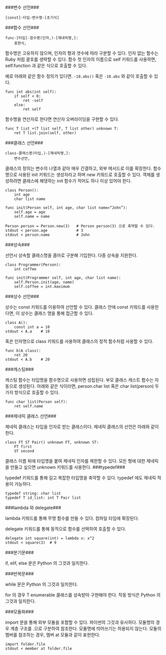 ###변수 선언###
```
[const]-타입-변수명-[초기식]
```
###함수 선언###
```
func-[타입]-함수명(인자,)-[제네릭명,]:
	표현식,
```
함수명은 고유하지 않으며, 인자의 형과 갯수에 따라 구분할 수 있다.
인자 없는 함수는 Ruby 처럼 괄호를 생략할 수 있다.
함수 첫 인자의 이름으로 self 키워드를 사용하면, self.function 과 같은 식으로 호출할 수 있다.

예로 아래와 같은 함수 정의가 있다면. `-10.abs()` 혹은 `-10.abs` 와 같이 호출할 수 있다.
```
func int abs(int self):
	if self < 0:
		ret -self
	else:
		ret self
```
함수명을 연산자로 한다면 연산자 오버라이딩을 구현할 수 있다.
```
func T list +(T list self, T list other) unknown T:
	ret T list.join(self, other)
```
###클래스 선언###
```
class-클래스명(타입,)-[제네릭명,]:
	변수선언,
```
클래스의 정의는 변수의 나열과 같아 매우 간결하고, 외부 메서드로 이를 확장한다.
함수 명으로 사용된 init 키워드는 생성자라고 하며 new 키워드로 호출할 수 있다.
객체를 생성하려면 클래스에 해댕하는 init 함수가 적어도 하나 이상 있어야 한다.
```
class Person():
	int age
	char list name

func init(Person self, int age, char list name=“John”):
	self.age = age
	self.name = name

Person person = Person.new(3) 	# Person person(3) 으로 축약할 수 있다.
stdout < person.age 			# 3
stdout < person.name 			# John
```
###상속###

선언시 상속할 클래스명을 콤마로 구분해 기입한다. 다중 상속을 지원한다.
```
class Programmer(Person):
	int coffee

func init(Programmer self, int age, char list name):
	self.Person.init(age, name)
	self.coffee = int.maximum
```
###상수 선언###

상수는 const 키워드를 이용하여 선언할 수 있다.
클래스 안에 const 키워드를 사용한다면, 이 상수는 클래스 명을 통해 접근할 수 있다.
```
class A():
	const int a = 10
stdout < A.a	# 10
```
혹은 인자명으로 class 키워드를 사용하여 클래스의 정적 함수처럼 사용할 수 있다.
```
func b(A class):	
	ret 20
stdout < A.b	# 20
```
###캐스팅###

캐스팅 함수는 타입명을 함수명으로 사용하면 성립된다. 부모 클래스 캐스트 함수는 자동으로 생성된다.
아래와 같은 식이라면, person.char list 혹은 char list(person) 두 가지 방식으로 호출할 수 있다.
```
func char list(Person self):
	ret self.name
```
###제네릭 클래스 선언###

제네릭 클래스는 타입을 인자로 받는 클래스이다.
제네릭 클래스의 선언은 아래와 같이 한다.
```
class FT ST Pair() unknown FT, unknown ST:
	FT first
	ST second
```
클래스 이름 뒤에 타입명을 붙여 제네릭 인자를 제한할 수 있다.
모든 형에 대한 제네릭을 만들고 싶으면 unknown 키워드를 사용한다.
###typedef###

typedef 키워드를 통해 길고 복잡한 타입명을 축약할 수 있다. 
typedef 에도 제네릭 적용이 가능하다.
```
typedef string: char list
typedef T id_list: int T Pair list
```
###lambda 와 delegate###

lambda 키워드를 통해 무명 함수를 만들 수 있다. 컴파일 타임에 확장된다.

delegate 키워드를 통해 동적으로 함수를 선택하여 호출할 수 있다.
```
delegate int square(int) = lambda x: x^2
stdout < square(3) 	# 9
```
###분기문###

if, elif, else 문은 Python 의 그것과 일치한다.

###반복문###

while 문은 Python 의 그것과 일치한다.

for 의 경우 T enumerable 클래스를 상속받아 구현해야 한다.
작동 방식은 Python 의 그것과 일치한다.

###모듈화###

import 문을 통해 외부 모듈을 포함할 수 있다. 파이썬의 그것과 유사하다.
모듈명의 경우 계층 구조를 .으로 구분하여 참조한다. 모듈명에 띄어쓰기는 허용되지 않는다.
모듈의 멤버를 참조하는 경우, 멤버 at 모듈과 같이 표현한다.
```
import folder.file
stdout < member at folder.file
```